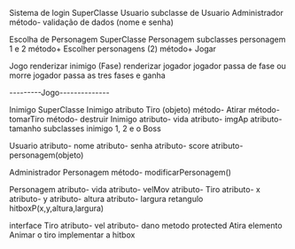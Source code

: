 Sistema de login
    SuperClasse Usuario
    subclasse de Usuario Administrador
    método- validação de dados (nome e senha)

Escolha de Personagem
    SuperClasse Personagem
    subclasses personagem 1 e 2
    método+ Escolher personagens (2)
    método+ Jogar

Jogo
    renderizar inimigo (Fase)
    renderizar jogador
    jogador passa de fase ou morre
    jogador passa as tres fases e ganha

---------Jogo--------------

Inimigo
    SuperClasse Inimigo
    atributo Tiro (objeto)
    método- Atirar
    método- tomarTiro
    método- destruir Inimigo
    atributo- vida
    atributo- imgAp
    atributo- tamanho
    subclasses inimigo 1, 2 e o Boss

Usuario
    atributo- nome
    atributo- senha
    atributo- score
    atributo- personagem(objeto)

Administrador
    Personagem método- modificarPersonagem()
    
Personagem
    atributo- vida
    atributo- velMov
    atributo- Tiro
    atributo- x
    atributo- y
    atributo- altura
    atributo- largura
    retangulo hitboxP(x,y,altura,largura)
    
interface Tiro
    atributo- vel 
    atributo- dano
    metodo protected Atira
elemento
Animar o tiro
implementar a hitbox
